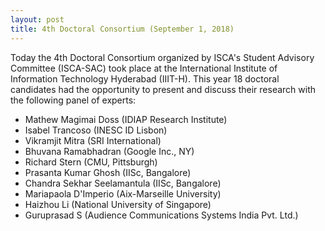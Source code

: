 ```yaml
---
layout: post
title: 4th Doctoral Consortium (September 1, 2018)
---
```


Today the 4th Doctoral Consortium organized by ISCA's Student Advisory Committee (ISCA-SAC) took place at the International Institute of Information Technology Hyderabad (IIIT-H). This year 18 doctoral candidates had the opportunity to present and discuss their research with the following panel of experts:

<ul>
    <li>Mathew Magimai Doss (IDIAP Research Institute)</li>
    <li>Isabel Trancoso (INESC ID Lisbon)</li>
    <li>Vikramjit Mitra (SRI International)</li>
    <li>Bhuvana Ramabhadran (Google Inc., NY)</li>
    <li>Richard Stern (CMU, Pittsburgh)</li>
    <li>Prasanta Kumar Ghosh (IISc, Bangalore)</li>
    <li>Chandra Sekhar Seelamantula (IISc, Bangalore)</li>
    <li>Mariapaola D'Imperio (Aix-Marseille University)</li>
    <li>Haizhou Li (National University of Singapore)</li>
    <li>Guruprasad S (Audience Communications Systems India Pvt. Ltd.)</li>
</ul>
